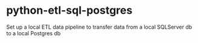 # python-etl-sql-postgres
Set up a local ETL data pipeline to transfer data from a local SQLServer db to a local Postgres db
